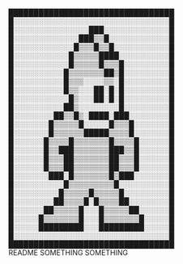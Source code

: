 █████████████████████████████████  
█░░░░░░░░░░░░░░░░░░░░░░░░░░░░░░░█  
█░░░░░░░░░░░░░░░███░░░░░░░░░░░░░█  
█░░░░░░░░░░░░░███▒▒█░░░░░░░░░░░░█  
█░░░░░░░░░░░░█▒▒▒█▒▒█░░░░░░░░░░░█  
█░░░░░░░░░░░█▒▒▒▒▒████░░░░░░░░░░█  
█░░░░░░░░░░░█▒▒▒▒▒█▒▒▒█░░░░░░░░░█  
█░░░░░░░░░░█▒▒▒▒▒▒▒██▒█░░░░░░░░░█  
█░░░░░░░░░░█▒▒▒░░░░▒▒░█░░░░░░░░░█  
█░░░░░░░░░░█▒▒░░░██░█░█░░░░░░░░░█  
█░░░░░░░░░░░█▒░░░██░█░█░░░░░░░░░█  
█░░░░░░░░░░██▒░░░░░░░░█░░░░░░░░░█  
█░░░░░░░░██▒▒█▒░████░███░░░░░░░░█  
█░░░░░░░█▒▒▒▒▒█░░░░░█▒▒▒█░░░░░░░█  
█░░░░░░░█▒▒▒▒▒▒█████▒▒▒▒█░░░░░░░█  
█░░░░░░█▒▒▒▒█▒▒▒▒▒▒▒█▒▒▒▒█░░░░░░█  
█░░░░░░█▒▒███▒▒▒▒▒▒▒███▒▒█░░░░░░█  
█░░░░░░█▒▒▒██▒▒▒▒▒▒▒██▒▒▒█░░░░░░█  
█░░░░░░█▒▒▒██▒▒▒▒▒▒▒██▒▒▒█░░░░░░█  
█░░░░░░░███░█▒▒▒▒▒▒▒█▒███░░░░░░░█  
█░░░░░░░░░░█▒▒▒▒▒▒▒▒▒█░░░░░░░░░░█  
█░░░░░░░░░█▒▒▒▒▒█▒▒▒▒▒█░░░░░░░░░█  
█░░░░░░░░██▒▒▒▒█░█▒▒▒▒██░░░░░░░░█  
█░░░░░░██▒▒▒▒▒█░░░█▒▒▒▒▒██░░░░░░█  
█░░░░░█▒▒▒▒▒▒▒█░░░█▒▒▒▒▒▒▒█░░░░░█  
█░░░░░█████████░░░█████████░░░░░█  
█░░░░░░░░░░░░░░░░░░░░░░░░░░░░░░░█  
█████████████████████████████████  
README SOMETHING SOMETHING